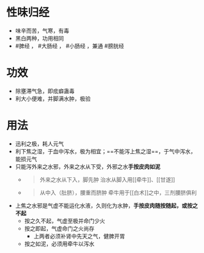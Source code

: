 # 性味归经
- 味辛而苦，气寒，有毒
- 黑白两种，功用相同
- #脾经 ， #大肠经 ， #小肠经 ，兼通 #膀胱经 
# 功效
- 除壅滞气急，即痃癖蛊毒
- 利大小便难，并脚满水肿，极验
# 用法
- 迅利之极，耗人元气
- 利下焦之湿，于血中泻水，极为相宜；==不能泻上焦之湿==，于气中泻水，能损元气
- 只能泻外来之水邪，外来之水从下受，外邪之水**手按皮肉如泥**
    - >外来之水从下入，脚先肿
    治水从脚入用[[牵牛]]、[[甘遂]]
    - >从中入（肚脐），腰重而脐肿
    牵牛用于[[白术]]之中，三剂腰脐俱利
- 上焦之水邪是气虚不能运化水液，久则化为水肿，**手按皮肉随按随起，或按之不起**
    - 按之久不起，气虚至极并命门少火
    - 按之即起，气虚命门之火尚存
        - 上两者必须补肾中先天之气，健脾开胃
    - 按之如泥，必须用牵牛以泻水